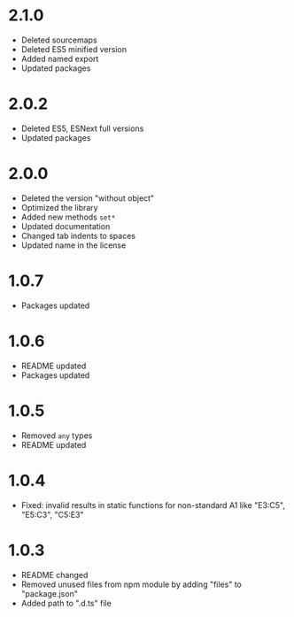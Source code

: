 # 2.1.0
- Deleted sourcemaps
- Deleted ES5 minified version
- Added named export
- Updated packages

# 2.0.2
- Deleted ES5, ESNext full versions
- Updated packages

# 2.0.0
- Deleted the version "without object"
- Optimized the library
- Added new methods `set*`
- Updated documentation
- Changed tab indents to spaces
- Updated name in the license

# 1.0.7
- Packages updated

# 1.0.6
- README updated
- Packages updated

# 1.0.5
- Removed `any` types
- README updated

# 1.0.4
- Fixed: invalid results in static functions for non-standard A1 like "E3:C5", "E5:C3", "C5:E3"

# 1.0.3
- README changed
- Removed unused files from npm module by adding "files" to "package.json"
- Added path to ".d.ts" file
